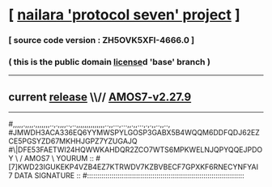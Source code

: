 
# [ [nailara 'protocol seven' project](http://nailara.network/) ]

### [ source code version : ZH5OVK5XFI-4666.0 ]

### ( this is the public domain [license](../license)d 'base' branch )
---
## current [release](https://github.com/nailara-technologies/protocol-7/releases) \\\\// [AMOS7-v2.27.9](https://github.com/nailara-technologies/protocol-7/releases/tag/AMOS7-v2.27.9)
---

#,,,,,.,,,,.,,,,,,,..,.,,,,..,..,,,,,,,,,,,,,,..,,...,...,,.,,...,.,.,,..,,..,
#JMWDH3ACA336EQ6YYMWSPYLGOSP3GABX5B4WQQM6DDFQDJ62EZCE5PGSYZD67MKHHJGPZ7YZUGAJQ
#\\\|DFE53FAETWI24HQWWKAHDQR2ZCO7WTS6MPKWELNJQPYQQEJPDOY \ / AMOS7 \ YOURUM ::
#\[7]KWD23IGUKEKP4VZB4EZ7KTRWDV7KZBVBECF7GPXKF6RNECYNFYAI 7  DATA SIGNATURE ::
#:::::::::::::::::::::::::::::::::::::::::::::::::::::::::::::::::::::::::::::
